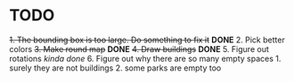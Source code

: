 # TODO

~~1. The bounding box is too large. Do something to fix it~~ **DONE**
2. Pick better colors
~~3. Make round map~~ **DONE**
~~4. Draw buildings~~ **DONE**
5. Figure out rotations *kinda done*
6. Figure out why there are so many empty spaces
    1. surely they are not buildings
    2. some parks are empty too
